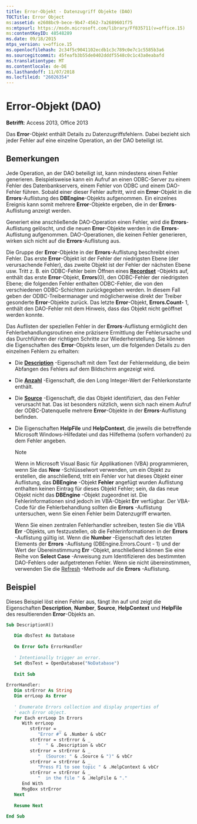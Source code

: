 ```yaml
---
title: Error-Objekt - Datenzugriff Objekte (DAO)
TOCTitle: Error Object
ms:assetid: e2608bc9-bece-9b47-4562-7a2689601f75
ms:mtpsurl: https://msdn.microsoft.com/library/Ff835711(v=office.15)
ms:contentKeyID: 48548289
ms.date: 09/18/2015
mtps_version: v=office.15
ms.openlocfilehash: 2c34f5c9041102ecdb1c3c789c0e7c1c5585b3a6
ms.sourcegitcommit: 45feafb3b55de0402dddf5548c0c1c43a0eabafd
ms.translationtype: MT
ms.contentlocale: de-DE
ms.lasthandoff: 11/07/2018
ms.locfileid: "26026354"
---
```

# <a name="error-object-dao"></a>Error-Objekt (DAO)


**Betrifft**: Access 2013, Office 2013

Das **Error**-Objekt enthält Details zu Datenzugriffsfehlern. Dabei bezieht sich jeder Fehler auf eine einzelne Operation, an der DAO beteiligt ist.

## <a name="remarks"></a>Bemerkungen

Jede Operation, an der DAO beteiligt ist, kann mindestens einen Fehler generieren. Beispielsweise kann ein Aufruf an einen ODBC-Server zu einem Fehler des Datenbankservers, einem Fehler von ODBC und einem DAO-Fehler führen. Sobald einer dieser Fehler auftritt, wird ein **Error**-Objekt in die **Errors**-Auflistung des **DBEngine**-Objekts aufgenommen. Ein einzelnes Ereignis kann somit mehrere **Error**-Objekte ergeben, die in der **Errors**-Auflistung anzeigt werden.

Generiert eine anschließende DAO-Operation einen Fehler, wird die **Errors**-Auflistung gelöscht, und die neuen **Error**-Objekte werden in die **Errors**-Auflistung aufgenommen. DAO-Operationen, die keinen Fehler generieren, wirken sich nicht auf die **Errors**-Auflistung aus.

Die Gruppe der **Error**-Objekte in der **Errors**-Auflistung beschreibt einen Fehler. Das erste **Error**-Objekt ist der Fehler der niedrigsten Ebene (der verursachende Fehler), das zweite Objekt ist der Fehler der nächsten Ebene usw. Tritt z. B. ein ODBC-Fehler beim Öffnen eines **[Recordset](recordset-object-dao.md)** -Objekts auf, enthält das erste **Error**-Objekt, **Errors**(0), den ODBC-Fehler der niedrigsten Ebene; die folgenden Fehler enthalten ODBC-Fehler, die von den verschiedenen ODBC-Schichten zurückgegeben werden. In diesem Fall geben der ODBC-Treibermanager und möglicherweise direkt der Treiber gesonderte **Error**-Objekte zurück. Das letzte **Error**-Objekt, **Errors.Count-** 1, enthält den DAO-Fehler mit dem Hinweis, dass das Objekt nicht geöffnet werden konnte.

Das Auflisten der speziellen Fehler in der **Errors**-Auflistung ermöglicht den Fehlerbehandlungsroutinen eine präzisere Ermittlung der Fehlerursache und das Durchführen der richtigen Schritte zur Wiederherstellung. Sie können die Eigenschaften des **Error**-Objekts lesen, um die folgenden Details zu den einzelnen Fehlern zu erhalten:

  - Die **[Description](error-description-property-dao.md)** -Eigenschaft mit dem Text der Fehlermeldung, die beim Abfangen des Fehlers auf dem Bildschirm angezeigt wird.

  - Die **[Anzahl](error-number-property-dao.md)** -Eigenschaft, die den Long Integer-Wert der Fehlerkonstante enthält.

  - Die **[Source](error-source-property-dao.md)** -Eigenschaft, die das Objekt identifiziert, das den Fehler verursacht hat. Das ist besonders nützlich, wenn sich nach einem Aufruf der ODBC-Datenquelle mehrere **Error**-Objekte in der **Errors**-Auflistung befinden.

  - Die Eigenschaften **HelpFile** und **HelpContext**, die jeweils die betreffende Microsoft Windows-Hilfedatei und das Hilfethema (sofern vorhanden) zu dem Fehler angeben.
    

    > [!NOTE]
    > Wenn in Microsoft Visual Basic für Applikationen (VBA) programmieren, wenn Sie das **New** -Schlüsselwort verwenden, um ein Objekt zu erstellen, die anschließend, tritt ein Fehler vor hat dieses Objekt einer Auflistung, das **DBEngine** -Objekt **Fehler** angefügt wurden Auflistung enthalten keinen Eintrag für dieses Objekt Fehler; sein, da das neue Objekt nicht das **DBEngine** -Objekt zugeordnet ist. Die Fehlerinformationen sind jedoch im VBA-Objekt **Err** verfügbar. Der VBA-Code für die Fehlerbehandlung sollten die **Errors** -Auflistung untersuchen, wenn Sie einen Fehler beim Datenzugriff erwarten. 
    > 
    > Wenn Sie einen zentralen Fehlerhandler schreiben, testen Sie die VBA **Err** -Objekts, um festzustellen, ob die Fehlerinformationen in der **Errors** -Auflistung gültig ist. Wenn die **Number** -Eigenschaft des letzten Elements der **Errors** -Auflistung (DBEngine.Errors.Count - 1) und der Wert der Übereinstimmung **Err** -Objekt, anschließend können Sie eine Reihe von **Select Case** -Anweisung zum Identifizieren des bestimmten DAO-Fehlers oder aufgetretenen Fehler. Wenn sie nicht übereinstimmen, verwenden Sie die [Refresh](errors-refresh-method-dao.md) -Methode auf die **Errors** -Auflistung.



## <a name="example"></a>Beispiel

Dieses Beispiel löst einen Fehler aus, fängt ihn auf und zeigt die Eigenschaften **Description**, **Number**, **Source**, **HelpContext** und **HelpFile** des resultierenden **Error**-Objekts an.

```vb 
Sub DescriptionX() 
 
   Dim dbsTest As Database 
 
   On Error GoTo ErrorHandler 
 
   ' Intentionally trigger an error. 
   Set dbsTest = OpenDatabase("NoDatabase") 
 
   Exit Sub 
 
ErrorHandler: 
   Dim strError As String 
   Dim errLoop As Error 
 
   ' Enumerate Errors collection and display properties of  
   ' each Error object. 
   For Each errLoop In Errors 
      With errLoop 
         strError = _ 
            "Error #" & .Number & vbCr 
         strError = strError & _ 
            "  " & .Description & vbCr 
         strError = strError & _ 
            "  (Source: " & .Source & ")" & vbCr 
         strError = strError & _ 
            "Press F1 to see topic " & .HelpContext & vbCr 
         strError = strError & _ 
            "  in the file " & .HelpFile & "." 
      End With 
      MsgBox strError 
   Next 
 
   Resume Next 
 
End Sub 
 
```

